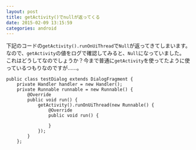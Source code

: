 ```yaml
---
layout: post
title: getActivity()でnullが返ってくる
date: 2015-02-09 13:15:59
categories: android
---
```

<p>下記のコードの<code>getActivity().runOnUiThread</code>で<code>Null</code>が返ってきてしまいます。<br>
なので、<code>getActivity</code>の値をログで確認してみると、<code>Null</code>になっていました。<br>
これはどうしてなのでしょうか？今まで普通に<code>getActivity</code>を使ってたように使っているつもりなのですが......。</p>

```
public class testDialog extends DialogFragment {
    private Handler handler = new Handler();
    private Runnable runnable = new Runnable() {
        @Override
        public void run() {
            getActivity().runOnUiThread(new Runnable() {
                @Override
                public void run() {

                }
            });
        }
    };
```
